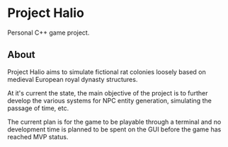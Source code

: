 # Project Halio
Personal C++ game project.

## About
Project Halio aims to simulate fictional rat colonies loosely based on medieval European royal dynasty structures.

At it's current the state, the main objective of the project is to further develop the various systems for NPC entity generation, simulating the passage of time, etc.

The current plan is for the game to be playable through a terminal and no development time is planned to be spent on the GUI before the game has reached MVP status. 
